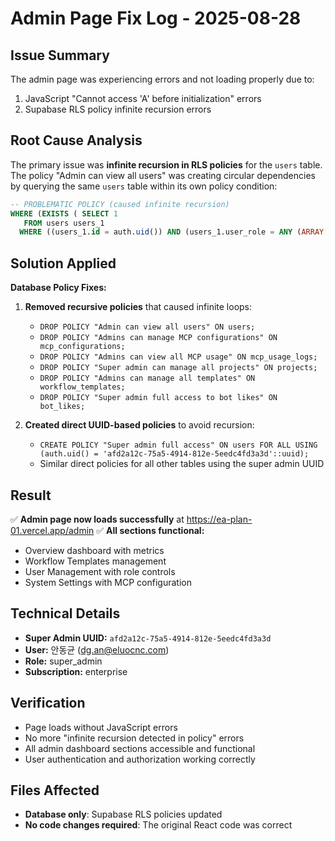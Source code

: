 # Admin Page Fix Log - 2025-08-28

## Issue Summary

The admin page was experiencing errors and not loading properly due to:

1. JavaScript "Cannot access 'A' before initialization" errors
2. Supabase RLS policy infinite recursion errors

## Root Cause Analysis

The primary issue was **infinite recursion in RLS policies** for the `users` table. The policy "Admin can view all users" was creating circular dependencies by querying the same `users` table within its own policy condition:

```sql
-- PROBLEMATIC POLICY (caused infinite recursion)
WHERE (EXISTS ( SELECT 1
   FROM users users_1
  WHERE ((users_1.id = auth.uid()) AND (users_1.user_role = ANY (ARRAY['admin'::text, 'super_admin'::text])))))
```

## Solution Applied

**Database Policy Fixes:**

1. **Removed recursive policies** that caused infinite loops:
   - `DROP POLICY "Admin can view all users" ON users;`
   - `DROP POLICY "Admins can manage MCP configurations" ON mcp_configurations;`
   - `DROP POLICY "Admins can view all MCP usage" ON mcp_usage_logs;`
   - `DROP POLICY "Super admin can manage all projects" ON projects;`
   - `DROP POLICY "Admins can manage all templates" ON workflow_templates;`
   - `DROP POLICY "Super admin full access to bot likes" ON bot_likes;`

2. **Created direct UUID-based policies** to avoid recursion:
   - `CREATE POLICY "Super admin full access" ON users FOR ALL USING (auth.uid() = 'afd2a12c-75a5-4914-812e-5eedc4fd3a3d'::uuid);`
   - Similar direct policies for all other tables using the super admin UUID

## Result

✅ **Admin page now loads successfully** at https://ea-plan-01.vercel.app/admin
✅ **All sections functional:**

- Overview dashboard with metrics
- Workflow Templates management
- User Management with role controls
- System Settings with MCP configuration

## Technical Details

- **Super Admin UUID:** `afd2a12c-75a5-4914-812e-5eedc4fd3a3d`
- **User:** 안동균 (dg.an@eluocnc.com)
- **Role:** super_admin
- **Subscription:** enterprise

## Verification

- Page loads without JavaScript errors
- No more "infinite recursion detected in policy" errors
- All admin dashboard sections accessible and functional
- User authentication and authorization working correctly

## Files Affected

- **Database only**: Supabase RLS policies updated
- **No code changes required**: The original React code was correct
